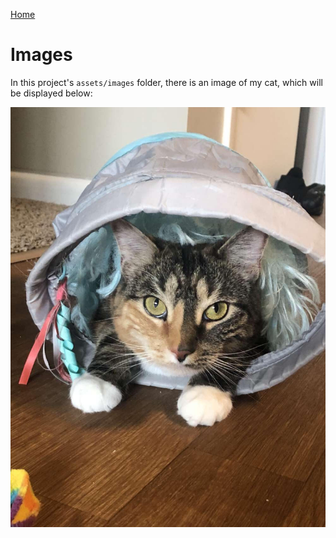 [Home](./index.md)

# Images

In this project's `assets/images` folder, there is an image of my cat, which will be displayed below:

![Callie](./assets/images/callie.jpg)